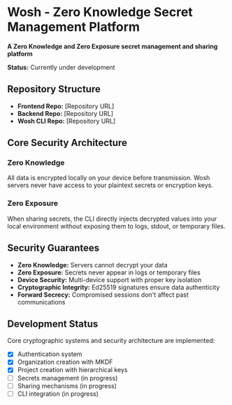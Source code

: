 # Wosh - Zero Knowledge Secret Management Platform

**A Zero Knowledge and Zero Exposure secret management and sharing platform**

**Status:** Currently under development

## Repository Structure

- **Frontend Repo:** [Repository URL]
- **Backend Repo:** [Repository URL]
- **Wosh CLI Repo:** [Repository URL]

## Core Security Architecture

### Zero Knowledge

All data is encrypted locally on your device before transmission. Wosh servers never have access to your plaintext secrets or encryption keys.

### Zero Exposure

When sharing secrets, the CLI directly injects decrypted values into your local environment without exposing them to logs, stdout, or temporary files.

## Security Guarantees

- **Zero Knowledge:** Servers cannot decrypt your data
- **Zero Exposure:** Secrets never appear in logs or temporary files
- **Device Security:** Multi-device support with proper key isolation
- **Cryptographic Integrity:** Ed25519 signatures ensure data authenticity
- **Forward Secrecy:** Compromised sessions don't affect past communications

## Development Status

Core cryptographic systems and security architecture are implemented:

- [X] Authentication system
- [X] Organization creation with MKDF
- [X] Project creation with hierarchical keys
- [ ] Secrets management (in progress)
- [ ] Sharing mechanisms (in progress)
- [ ] CLI integration (in progress)
